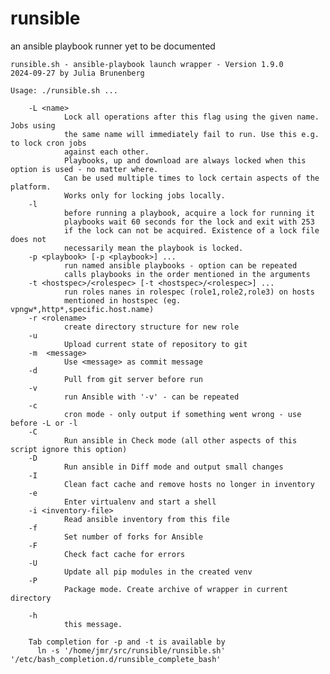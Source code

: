 # runsible
an ansible playbook runner yet to be documented

    runsible.sh - ansible-playbook launch wrapper - Version 1.9.0
    2024-09-27 by Julia Brunenberg

    Usage: ./runsible.sh ... 

        -L <name>
                Lock all operations after this flag using the given name. Jobs using 
                the same name will immediately fail to run. Use this e.g. to lock cron jobs
                against each other.
                Playbooks, up and download are always locked when this option is used - no matter where.
                Can be used multiple times to lock certain aspects of the platform.
                Works only for locking jobs locally.
        -l 
                before running a playbook, acquire a lock for running it
                playbooks wait 60 seconds for the lock and exit with 253
                if the lock can not be acquired. Existence of a lock file does not 
                necessarily mean the playbook is locked.
        -p <playbook> [-p <playbook>] ... 
                run named ansible playbooks - option can be repeated
                calls playbooks in the order mentioned in the arguments 
        -t <hostspec>/<rolespec> [-t <hostspec>/<rolespec>] ...
                run roles nanes in rolespec (role1,role2,role3) on hosts
                mentioned in hostspec (eg. vpngw*,http*,specific.host.name)
        -r <rolename>
                create directory structure for new role
        -u
                Upload current state of repository to git
        -m  <message>
                Use <message> as commit message
        -d
                Pull from git server before run
        -v
                run Ansible with '-v' - can be repeated
        -c
                cron mode - only output if something went wrong - use before -L or -l
        -C
                Run ansible in Check mode (all other aspects of this script ignore this option)
        -D
                Run ansible in Diff mode and output small changes
        -I
                Clean fact cache and remove hosts no longer in inventory
        -e
                Enter virtualenv and start a shell
        -i <inventory-file>
                Read ansible inventory from this file
        -f
                Set number of forks for Ansible
        -F
                Check fact cache for errors
        -U
                Update all pip modules in the created venv
        -P
                Package mode. Create archive of wrapper in current directory

        -h
                this message.

        Tab completion for -p and -t is available by
          ln -s '/home/jmr/src/runsible/runsible.sh' '/etc/bash_completion.d/runsible_complete_bash'
